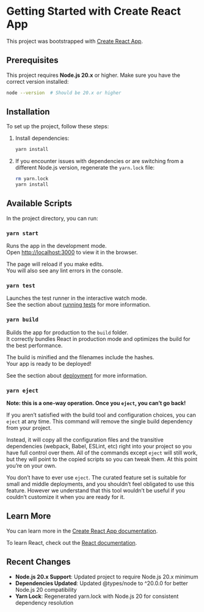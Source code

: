 # Getting Started with Create React App

This project was bootstrapped with [Create React App](https://github.com/facebook/create-react-app).

## Prerequisites

This project requires **Node.js 20.x** or higher. Make sure you have the correct version installed:

```bash
node --version  # Should be 20.x or higher
```

## Installation

To set up the project, follow these steps:

1. Install dependencies:
   ```bash
   yarn install
   ```

2. If you encounter issues with dependencies or are switching from a different Node.js version, regenerate the `yarn.lock` file:
   ```bash
   rm yarn.lock
   yarn install
   ```

## Available Scripts

In the project directory, you can run:

### `yarn start`

Runs the app in the development mode.\
Open [http://localhost:3000](http://localhost:3000) to view it in the browser.

The page will reload if you make edits.\
You will also see any lint errors in the console.

### `yarn test`

Launches the test runner in the interactive watch mode.\
See the section about [running tests](https://facebook.github.io/create-react-app/docs/running-tests) for more information.

### `yarn build`

Builds the app for production to the `build` folder.\
It correctly bundles React in production mode and optimizes the build for the best performance.

The build is minified and the filenames include the hashes.\
Your app is ready to be deployed!

See the section about [deployment](https://facebook.github.io/create-react-app/docs/deployment) for more information.

### `yarn eject`

**Note: this is a one-way operation. Once you `eject`, you can’t go back!**

If you aren’t satisfied with the build tool and configuration choices, you can `eject` at any time. This command will remove the single build dependency from your project.

Instead, it will copy all the configuration files and the transitive dependencies (webpack, Babel, ESLint, etc) right into your project so you have full control over them. All of the commands except `eject` will still work, but they will point to the copied scripts so you can tweak them. At this point you’re on your own.

You don’t have to ever use `eject`. The curated feature set is suitable for small and middle deployments, and you shouldn’t feel obligated to use this feature. However we understand that this tool wouldn’t be useful if you couldn’t customize it when you are ready for it.

## Learn More

You can learn more in the [Create React App documentation](https://facebook.github.io/create-react-app/docs/getting-started).

To learn React, check out the [React documentation](https://reactjs.org/).

## Recent Changes

- **Node.js 20.x Support**: Updated project to require Node.js 20.x minimum
- **Dependencies Updated**: Updated @types/node to ^20.0.0 for better Node.js 20 compatibility
- **Yarn Lock**: Regenerated yarn.lock with Node.js 20 for consistent dependency resolution
